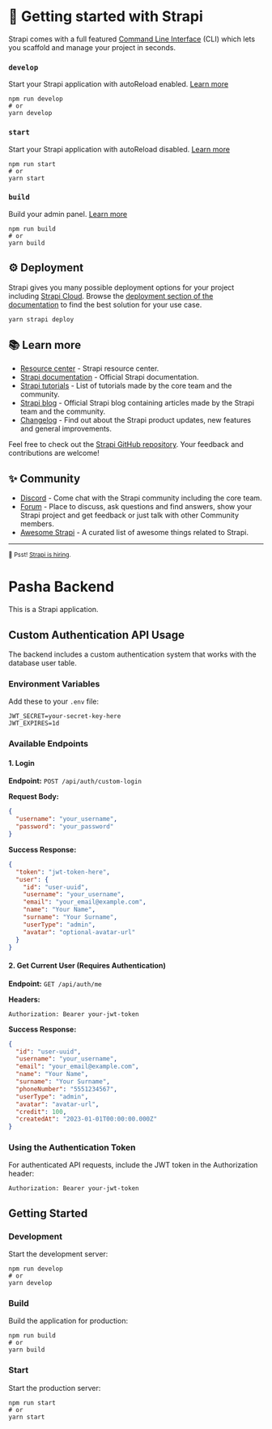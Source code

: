 # 🚀 Getting started with Strapi

Strapi comes with a full featured [Command Line Interface](https://docs.strapi.io/dev-docs/cli) (CLI) which lets you scaffold and manage your project in seconds.

### `develop`

Start your Strapi application with autoReload enabled. [Learn more](https://docs.strapi.io/dev-docs/cli#strapi-develop)

```
npm run develop
# or
yarn develop
```

### `start`

Start your Strapi application with autoReload disabled. [Learn more](https://docs.strapi.io/dev-docs/cli#strapi-start)

```
npm run start
# or
yarn start
```

### `build`

Build your admin panel. [Learn more](https://docs.strapi.io/dev-docs/cli#strapi-build)

```
npm run build
# or
yarn build
```

## ⚙️ Deployment

Strapi gives you many possible deployment options for your project including [Strapi Cloud](https://cloud.strapi.io). Browse the [deployment section of the documentation](https://docs.strapi.io/dev-docs/deployment) to find the best solution for your use case.

```
yarn strapi deploy
```

## 📚 Learn more

- [Resource center](https://strapi.io/resource-center) - Strapi resource center.
- [Strapi documentation](https://docs.strapi.io) - Official Strapi documentation.
- [Strapi tutorials](https://strapi.io/tutorials) - List of tutorials made by the core team and the community.
- [Strapi blog](https://strapi.io/blog) - Official Strapi blog containing articles made by the Strapi team and the community.
- [Changelog](https://strapi.io/changelog) - Find out about the Strapi product updates, new features and general improvements.

Feel free to check out the [Strapi GitHub repository](https://github.com/strapi/strapi). Your feedback and contributions are welcome!

## ✨ Community

- [Discord](https://discord.strapi.io) - Come chat with the Strapi community including the core team.
- [Forum](https://forum.strapi.io/) - Place to discuss, ask questions and find answers, show your Strapi project and get feedback or just talk with other Community members.
- [Awesome Strapi](https://github.com/strapi/awesome-strapi) - A curated list of awesome things related to Strapi.

---

<sub>🤫 Psst! [Strapi is hiring](https://strapi.io/careers).</sub>

# Pasha Backend

This is a Strapi application.

## Custom Authentication API Usage

The backend includes a custom authentication system that works with the database user table.

### Environment Variables

Add these to your `.env` file:

```
JWT_SECRET=your-secret-key-here
JWT_EXPIRES=1d
```

### Available Endpoints

#### 1. Login

**Endpoint:** `POST /api/auth/custom-login`

**Request Body:**
```json
{
  "username": "your_username",
  "password": "your_password"
}
```

**Success Response:**
```json
{
  "token": "jwt-token-here",
  "user": {
    "id": "user-uuid",
    "username": "your_username",
    "email": "your_email@example.com",
    "name": "Your Name",
    "surname": "Your Surname",
    "userType": "admin",
    "avatar": "optional-avatar-url"
  }
}
```

#### 2. Get Current User (Requires Authentication)

**Endpoint:** `GET /api/auth/me`

**Headers:**
```
Authorization: Bearer your-jwt-token
```

**Success Response:**
```json
{
  "id": "user-uuid",
  "username": "your_username",
  "email": "your_email@example.com",
  "name": "Your Name",
  "surname": "Your Surname",
  "phoneNumber": "5551234567",
  "userType": "admin",
  "avatar": "avatar-url",
  "credit": 100,
  "createdAt": "2023-01-01T00:00:00.000Z"
}
```

### Using the Authentication Token

For authenticated API requests, include the JWT token in the Authorization header:

```
Authorization: Bearer your-jwt-token
```

## Getting Started

### Development

Start the development server:

```
npm run develop
# or
yarn develop
```

### Build

Build the application for production:

```
npm run build
# or
yarn build
```

### Start

Start the production server:

```
npm run start
# or
yarn start
```
